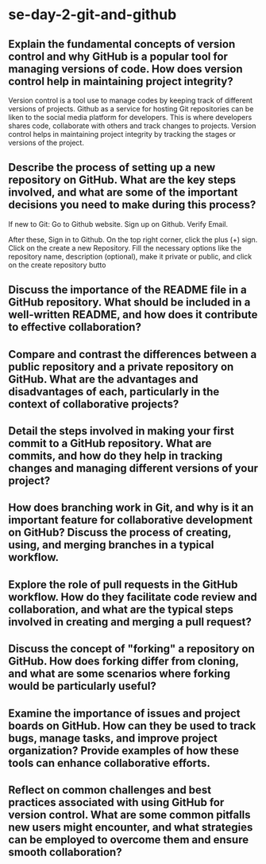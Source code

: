 # se-day-2-git-and-github
## Explain the fundamental concepts of version control and why GitHub is a popular tool for managing versions of code. How does version control help in maintaining project integrity?

Version control is a tool use to manage codes by keeping track of different versions of projects.
Github as a service for hosting Git repositories can be liken to the social media platform for developers.
This is where developers shares code, collaborate with others and track changes to projects.
Version control helps in maintaining project integrity by tracking the stages or versions of the project.

## Describe the process of setting up a new repository on GitHub. What are the key steps involved, and what are some of the important decisions you need to make during this process?

If new to Git:
Go to Github website.
Sign up on Github.
Verify Email.

After these,
Sign in to Github.
On the top right corner, click the plus (+) sign.
Click on the create a new Repository.
Fill the necessary options like the repository name, description (optional), make it private or public, and click on the create repository butto

## Discuss the importance of the README file in a GitHub repository. What should be included in a well-written README, and how does it contribute to effective collaboration?

## Compare and contrast the differences between a public repository and a private repository on GitHub. What are the advantages and disadvantages of each, particularly in the context of collaborative projects?

## Detail the steps involved in making your first commit to a GitHub repository. What are commits, and how do they help in tracking changes and managing different versions of your project?

## How does branching work in Git, and why is it an important feature for collaborative development on GitHub? Discuss the process of creating, using, and merging branches in a typical workflow.

## Explore the role of pull requests in the GitHub workflow. How do they facilitate code review and collaboration, and what are the typical steps involved in creating and merging a pull request?

## Discuss the concept of "forking" a repository on GitHub. How does forking differ from cloning, and what are some scenarios where forking would be particularly useful?

## Examine the importance of issues and project boards on GitHub. How can they be used to track bugs, manage tasks, and improve project organization? Provide examples of how these tools can enhance collaborative efforts.

## Reflect on common challenges and best practices associated with using GitHub for version control. What are some common pitfalls new users might encounter, and what strategies can be employed to overcome them and ensure smooth collaboration?
